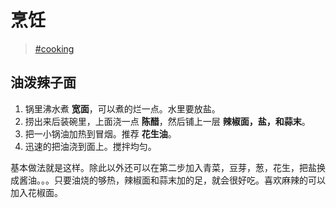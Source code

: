 # 烹饪

> [\#cooking](https://memex.changbai.li/#tag-cooking)

## 油泼辣子面

1. 锅里沸水煮 __宽面__，可以煮的烂一点。水里要放盐。
2. 捞出来后装碗里，上面浇一点 __陈醋__，然后铺上一层 __辣椒面，盐，和蒜末__。
3. 把一小锅油加热到冒烟。推荐 __花生油__。
4. 迅速的把油浇到面上。搅拌均匀。

基本做法就是这样。除此以外还可以在第二步加入青菜，豆芽，葱，花生，把盐换成酱油。。。只要油烧的够热，辣椒面和蒜末加的足，就会很好吃。喜欢麻辣的可以加入花椒面。